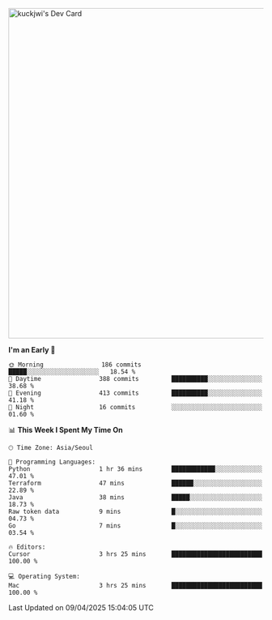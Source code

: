 <a href="https://app.daily.dev/kuckhwancho"><img src="https://api.daily.dev/devcards/v2/efef39c8028947428b3c0b486b9cd9b6.png?r=iz2&type=wide" width="652" alt="kuckjwi's Dev Card"/></a>

<!--START_SECTION:waka-->
**I'm an Early 🐤** 

```text
🌞 Morning                186 commits         █████░░░░░░░░░░░░░░░░░░░░   18.54 % 
🌆 Daytime                388 commits         ██████████░░░░░░░░░░░░░░░   38.68 % 
🌃 Evening                413 commits         ██████████░░░░░░░░░░░░░░░   41.18 % 
🌙 Night                  16 commits          ░░░░░░░░░░░░░░░░░░░░░░░░░   01.60 % 
```


📊 **This Week I Spent My Time On** 

```text
🕑︎ Time Zone: Asia/Seoul

💬 Programming Languages: 
Python                   1 hr 36 mins        ████████████░░░░░░░░░░░░░   47.01 % 
Terraform                47 mins             ██████░░░░░░░░░░░░░░░░░░░   22.89 % 
Java                     38 mins             █████░░░░░░░░░░░░░░░░░░░░   18.73 % 
Raw token data           9 mins              █░░░░░░░░░░░░░░░░░░░░░░░░   04.73 % 
Go                       7 mins              █░░░░░░░░░░░░░░░░░░░░░░░░   03.54 % 

🔥 Editors: 
Cursor                   3 hrs 25 mins       █████████████████████████   100.00 % 

💻 Operating System: 
Mac                      3 hrs 25 mins       █████████████████████████   100.00 % 
```


 Last Updated on 09/04/2025 15:04:05 UTC
<!--END_SECTION:waka-->
